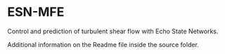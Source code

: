 # ESN-MFE
Control and prediction of turbulent shear flow with Echo State Networks.

Additional information on the Readme file inside the source folder.
